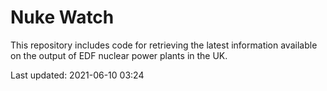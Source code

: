 # Nuke Watch

This repository includes code for retrieving the latest information available on the output of EDF nuclear power plants in the UK.

Last updated: 2021-06-10 03:24